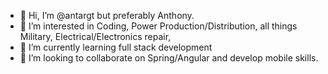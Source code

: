 - 👋 Hi, I’m @antargt but preferably Anthony.
- 👀 I’m interested in Coding, Power Production/Distribution, all things Military, Electrical/Electronics repair,
- 🌱 I’m currently learning full stack development
- 💞️ I’m looking to collaborate on Spring/Angular and develop mobile skills.

<!---
antargt/antargt is a ✨ special ✨ repository because its `README.md` (this file) appears on your GitHub profile.
You can click the Preview link to take a look at your changes.
--->
